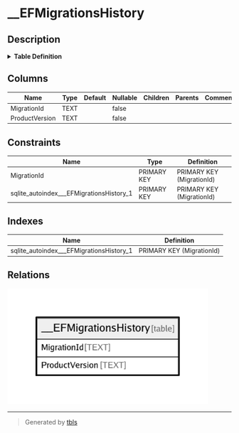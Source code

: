 # __EFMigrationsHistory

## Description

<details>
<summary><strong>Table Definition</strong></summary>

```sql
CREATE TABLE "__EFMigrationsHistory" (
    "MigrationId" TEXT NOT NULL CONSTRAINT "PK___EFMigrationsHistory" PRIMARY KEY,
    "ProductVersion" TEXT NOT NULL
)
```

</details>

## Columns

| Name | Type | Default | Nullable | Children | Parents | Comment |
| ---- | ---- | ------- | -------- | -------- | ------- | ------- |
| MigrationId | TEXT |  | false |  |  |  |
| ProductVersion | TEXT |  | false |  |  |  |

## Constraints

| Name | Type | Definition |
| ---- | ---- | ---------- |
| MigrationId | PRIMARY KEY | PRIMARY KEY (MigrationId) |
| sqlite_autoindex___EFMigrationsHistory_1 | PRIMARY KEY | PRIMARY KEY (MigrationId) |

## Indexes

| Name | Definition |
| ---- | ---------- |
| sqlite_autoindex___EFMigrationsHistory_1 | PRIMARY KEY (MigrationId) |

## Relations

![er](__EFMigrationsHistory.png)

---

> Generated by [tbls](https://github.com/k1LoW/tbls)
